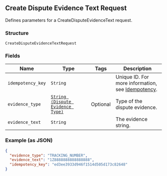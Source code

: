 ## Create Dispute Evidence Text Request

Defines parameters for a CreateDisputeEvidenceText request.

### Structure

`CreateDisputeEvidenceTextRequest`

### Fields

| Name | Type | Tags | Description |
|  --- | --- | --- | --- |
| `idempotency_key` | `String` |  | Unique ID. For more information,<br>see [Idempotency](https://developer.squareup.com/docs/docs/working-with-apis/idempotency). |
| `evidence_type` | [`String (Dispute Evidence Type)`](/doc/models/dispute-evidence-type.md) | Optional | Type of the dispute evidence. |
| `evidence_text` | `String` |  | The evidence string. |

### Example (as JSON)

```json
{
  "evidence_type": "TRACKING_NUMBER",
  "evidence_text": "1Z8888888888888888",
  "idempotency_key": "ed3ee3933d946f1514d505d173c82648"
}
```

